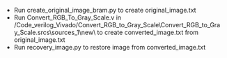 + Run create_original_image_bram.py to create original_image.txt
+ Run Convert_RGB_To_Gray_Scale.v in /Code_verilog_Vivado/Convert_RGB_to_Gray_Scale\Convert_RGB_to_Gray_Scale.srcs\sources_1\new\ to create converted_image.txt from original_image.txt
+ Run recovery_image.py to restore image from converted_image.txt
